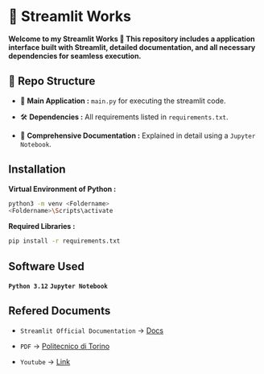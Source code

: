 # 🌟 Streamlit Works 

**Welcome to my Streamlit Works 🚀 This repository includes a application interface built with Streamlit, detailed documentation, and all necessary dependencies for seamless execution.**

## 📂 Repo Structure

* 📜 **Main Application :**     `main.py` for executing the streamlit code.

* 🛠️ **Dependencies :** All requirements listed in `requirements.txt`.

* 📝 **Comprehensive Documentation :**  Explained in detail using a `Jupyter Notebook`.

## Installation

**Virtual Environment of Python :**
```bash 
python3 -m venv <Foldername>
<Foldername>\Scripts\activate
```
**Required Libraries :**

```bash
pip install -r requirements.txt
```

## Software Used

**`Python 3.12`** 
**`Jupyter Notebook`**


## Refered Documents

* `Streamlit Official Documentation` -> [Docs](https://docs.streamlit.io/)

* `PDF` -> [Politecnico di Torino](https://dbdmg.polito.it/dbdmg_web/wp-content/uploads/2023/05/16.-Streamlit.pdf)

* `Youtube` -> [Link](https://www.youtube.com/watch?v=o8p7uQCGD0U)
